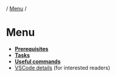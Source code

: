 / [Menu](/documentation/README.md) /

# Menu

- [**Prerequisites**](prerequisites.md)
- [**Tasks**](tasks/README.md)
- [**Useful commands**](useful-commands.md)
- [VSCode details](vscode.md) (for interested readers)
